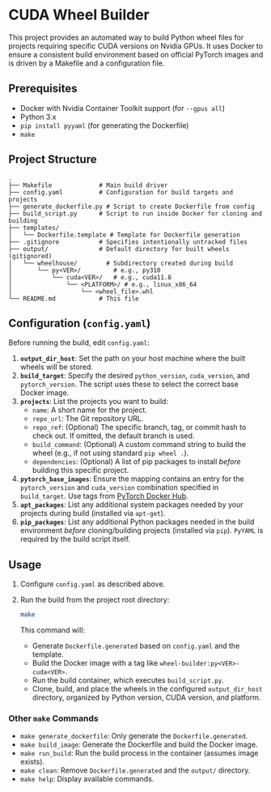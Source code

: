 # CUDA Wheel Builder

This project provides an automated way to build Python wheel files for projects requiring specific CUDA versions on Nvidia GPUs. It uses Docker to ensure a consistent build environment based on official PyTorch images and is driven by a Makefile and a configuration file.

## Prerequisites

- Docker with Nvidia Container Toolkit support (for `--gpus all`)
- Python 3.x
- `pip install pyyaml` (for generating the Dockerfile)
- `make`

## Project Structure

```
.
├── Makefile             # Main build driver
├── config.yaml          # Configuration for build targets and projects
├── generate_dockerfile.py # Script to create Dockerfile from config
├── build_script.py      # Script to run inside Docker for cloning and building
├── templates/
│   └── Dockerfile.template # Template for Dockerfile generation
├── .gitignore           # Specifies intentionally untracked files
├── output/              # Default directory for built wheels (gitignored)
│   └── wheelhouse/        # Subdirectory created during build
│       └── py<VER>/         # e.g., py310
│           └── cuda<VER>/   # e.g., cuda11.8
│               └── <PLATFORM>/ # e.g., linux_x86_64
│                   └── <wheel_file>.whl
└── README.md            # This file
```

## Configuration (`config.yaml`)

Before running the build, edit `config.yaml`:

1.  **`output_dir_host`**: Set the path on your host machine where the built wheels will be stored.
2.  **`build_target`**: Specify the desired `python_version`, `cuda_version`, and `pytorch_version`. The script uses these to select the correct base Docker image.
3.  **`projects`**: List the projects you want to build:
    - `name`: A short name for the project.
    - `repo_url`: The Git repository URL.
    - `repo_ref`: (Optional) The specific branch, tag, or commit hash to check out. If omitted, the default branch is used.
    - `build_command`: (Optional) A custom command string to build the wheel (e.g., if not using standard `pip wheel .`).
    - `dependencies`: (Optional) A list of pip packages to install _before_ building this specific project.
4.  **`pytorch_base_images`**: Ensure the mapping contains an entry for the `pytorch_version` and `cuda_version` combination specified in `build_target`. Use tags from [PyTorch Docker Hub](https://hub.docker.com/r/pytorch/pytorch/tags).
5.  **`apt_packages`**: List any additional system packages needed by your projects during build (installed via `apt-get`).
6.  **`pip_packages`**: List any additional Python packages needed in the build environment _before_ cloning/building projects (installed via `pip`). `PyYAML` is required by the build script itself.

## Usage

1.  Configure `config.yaml` as described above.
2.  Run the build from the project root directory:

    ```bash
    make
    ```

    This command will:

    - Generate `Dockerfile.generated` based on `config.yaml` and the template.
    - Build the Docker image with a tag like `wheel-builder:py<VER>-cuda<VER>`.
    - Run the build container, which executes `build_script.py`.
    - Clone, build, and place the wheels in the configured `output_dir_host` directory, organized by Python version, CUDA version, and platform.

### Other `make` Commands

- `make generate_dockerfile`: Only generate the `Dockerfile.generated`.
- `make build_image`: Generate the Dockerfile and build the Docker image.
- `make run_build`: Run the build process in the container (assumes image exists).
- `make clean`: Remove `Dockerfile.generated` and the `output/` directory.
- `make help`: Display available commands.
